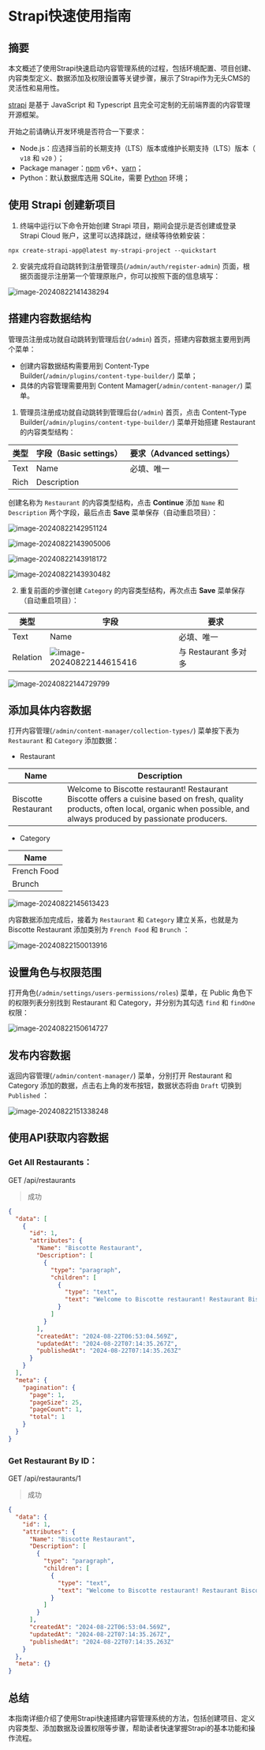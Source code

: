 # Strapi快速使用指南

## 摘要

本文概述了使用Strapi快速启动内容管理系统的过程，包括环境配置、项目创建、内容类型定义、数据添加及权限设置等关键步骤，展示了Strapi作为无头CMS的灵活性和易用性。

[strapi](https://strapi.io/) 是基于 JavaScript 和 Typescript 且完全可定制的无前端界面的内容管理开源框架。

开始之前请确认开发环境是否符合一下要求：

* Node.js：应选择当前的长期支持（LTS）版本或维护长期支持（LTS）版本（ `v18` 和 `v20` ）；
* Package manager：[npm](https://docs.npmjs.com/cli/v6/commands/npm-install) v6+、[yarn](https://yarnpkg.com/getting-started/install)；
* Python：默认数据库选用 SQLite，需要 [Python](https://www.python.org/downloads/) 环境；

## 使用 Strapi 创建新项目

1. 终端中运行以下命令开始创建 Strapi 项目，期间会提示是否创建或登录 Strapi Cloud 账户，这里可以选择跳过，继续等待依赖安装：

```shell
npx create-strapi-app@latest my-strapi-project --quickstart
```

2. 安装完成将自动跳转到注册管理员(`/admin/auth/register-admin`) 页面，根据页面提示注册第一个管理原账户，你可以按照下面的信息填写：

![image-20240822141438294](https://raw.githubusercontent.com/OSpoon/ImageStorage/2024/uPic/image-20240822141438294.png)

## 搭建内容数据结构

管理员注册成功就自动跳转到管理后台(`/admin`) 首页，搭建内容数据主要用到两个菜单：

* 创建内容数据结构需要用到 Content-Type Builder(`/admin/plugins/content-type-builder/`) 菜单；
* 具体的内容管理需要用到 Content Mamager(`/admin/content-manager/`) 菜单。



1. 管理员注册成功就自动跳转到管理后台(`/admin`) 首页，点击 Content-Type Builder(`/admin/plugins/content-type-builder/`) 菜单开始搭建 Restaurant 的内容类型结构：

| 类型 | 字段（Basic settings） | 要求（Advanced settings） |
| ---- | ---------------------- | ------------------------- |
| Text | Name                   | 必填、唯一                |
| Rich | Description            |                           |

创建名称为 `Restaurant` 的内容类型结构，点击 **Continue** 添加 `Name` 和 `Description` 两个字段，最后点击 **Save** 菜单保存（自动重启项目）：

![image-20240822142951124](https://raw.githubusercontent.com/OSpoon/ImageStorage/2024/uPic/image-20240822142951124.png)

![image-20240822143905006](https://raw.githubusercontent.com/OSpoon/ImageStorage/2024/uPic/image-20240822143905006.png)

![image-20240822143918172](https://raw.githubusercontent.com/OSpoon/ImageStorage/2024/uPic/image-20240822143918172.png)

![image-20240822143930482](https://raw.githubusercontent.com/OSpoon/ImageStorage/2024/uPic/image-20240822143930482.png)

2. 重复前面的步骤创建 `Category` 的内容类型结构，再次点击 **Save** 菜单保存（自动重启项目）：

| 类型     | 字段                                                         | 要求                 |
| -------- | ------------------------------------------------------------ | -------------------- |
| Text     | Name                                                         | 必填、唯一           |
| Relation | ![image-20240822144615416](https://raw.githubusercontent.com/OSpoon/ImageStorage/2024/uPic/image-20240822144615416.png) | 与 Restaurant 多对多 |

![image-20240822144729799](https://raw.githubusercontent.com/OSpoon/ImageStorage/2024/uPic/image-20240822144729799.png)

## 添加具体内容数据

打开内容管理(`/admin/content-manager/collection-types/`) 菜单按下表为 `Restaurant` 和 `Category` 添加数据：

* Restaurant

| Name                | Description                                                  |
| ------------------- | ------------------------------------------------------------ |
| Biscotte Restaurant | Welcome to Biscotte restaurant! Restaurant Biscotte offers a cuisine based on fresh, quality products, often local, organic when possible, and always produced by passionate producers. |

* Category

| Name        |
| ----------- |
| French Food |
| Brunch      |

![image-20240822145613423](https://raw.githubusercontent.com/OSpoon/ImageStorage/2024/uPic/image-20240822145613423.png)

内容数据添加完成后，接着为 `Restaurant` 和 `Category` 建立关系，也就是为 Biscotte Restaurant 添加类别为 `French Food`  和  `Brunch` ：

![image-20240822150013916](https://raw.githubusercontent.com/OSpoon/ImageStorage/2024/uPic/image-20240822150013916.png)

## 设置角色与权限范围

打开角色(`/admin/settings/users-permissions/roles`) 菜单，在 Public 角色下的权限列表分别找到 Restaurant 和 Category，并分别为其勾选 `find` 和 `findOne` 权限：

![image-20240822150614727](https://raw.githubusercontent.com/OSpoon/ImageStorage/2024/uPic/image-20240822150614727.png)

## 发布内容数据

返回内容管理(`/admin/content-manager/`) 菜单，分别打开 Restaurant 和 Category 添加的数据，点击右上角的发布按钮，数据状态将由 `Draft` 切换到 `Published` ：

![image-20240822151338248](https://raw.githubusercontent.com/OSpoon/ImageStorage/2024/uPic/image-20240822151338248.png)

## 使用API获取内容数据

### Get All Restaurants：

GET /api/restaurants

> 成功

```json
{
  "data": [
    {
      "id": 1,
      "attributes": {
        "Name": "Biscotte Restaurant",
        "Description": [
          {
            "type": "paragraph",
            "children": [
              {
                "type": "text",
                "text": "Welcome to Biscotte restaurant! Restaurant Biscotte offers a cuisine based on fresh, quality products, often local, organic when possible, and always produced by passionate producers."
              }
            ]
          }
        ],
        "createdAt": "2024-08-22T06:53:04.569Z",
        "updatedAt": "2024-08-22T07:14:35.267Z",
        "publishedAt": "2024-08-22T07:14:35.263Z"
      }
    }
  ],
  "meta": {
    "pagination": {
      "page": 1,
      "pageSize": 25,
      "pageCount": 1,
      "total": 1
    }
  }
}
```

### Get Restaurant By ID：

GET /api/restaurants/1

> 成功

```json
{
  "data": {
    "id": 1,
    "attributes": {
      "Name": "Biscotte Restaurant",
      "Description": [
        {
          "type": "paragraph",
          "children": [
            {
              "type": "text",
              "text": "Welcome to Biscotte restaurant! Restaurant Biscotte offers a cuisine based on fresh, quality products, often local, organic when possible, and always produced by passionate producers."
            }
          ]
        }
      ],
      "createdAt": "2024-08-22T06:53:04.569Z",
      "updatedAt": "2024-08-22T07:14:35.267Z",
      "publishedAt": "2024-08-22T07:14:35.263Z"
    }
  },
  "meta": {}
}
```

## 总结

本指南详细介绍了使用Strapi快速搭建内容管理系统的方法，包括创建项目、定义内容类型、添加数据及设置权限等步骤，帮助读者快速掌握Strapi的基本功能和操作流程。
